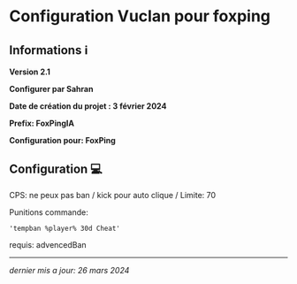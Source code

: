 # Configuration Vuclan pour foxping


## Informations ℹ️

**Version 2.1**

**Configurer par Sahran**

**Date de création du projet : 3 février 2024**

**Prefix: FoxPingIA**


**Configuration pour: FoxPing**


## Configuration 💻
CPS: ne peux pas ban / kick pour auto clique / Limite: 70

Punitions commande:    

    'tempban %player% 30d Cheat'
         
requis: advencedBan

______

_dernier mis a jour: 26 mars 2024_
